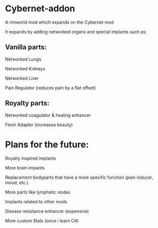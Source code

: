 # Cybernet-addon
A rimworld mod which expands on the Cybernet mod

It expands by adding networked organs and special implants such as:

<h2>Vanilla parts:</h2>

Networked Lungs

Networked Kidneys

Networked Liver

Pain Regulator (reduces pain by a flat offset)



<h2>Royalty parts:</h2>

Networked coagulator & healing enhancer

Flesh Adapter (increases beauty)



<h1>Plans for the future:</h1>

Royalty inspired implants

More brain impants

Replacement bodyparts that have a more specific function (pain inducer, mood, etc.)

More parts like lymphatic nodes

Implants related to other mods 

Disease resistance enhancer (expensive)

More custom Stats (once i learn C#)
